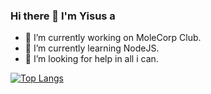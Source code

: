 ### Hi there 👋 I'm Yisus a <Junior Developer>

- 🔭 I’m currently working on MoleCorp Club.
- 🌱 I’m currently learning NodeJS.
- 🤔 I’m looking for help in all i can.

[![Top Langs](https://github-readme-stats.vercel.app/api/top-langs/?username=YisusOnDev&layout=compact)](https://github.com/anuraghazra/github-readme-stats)
